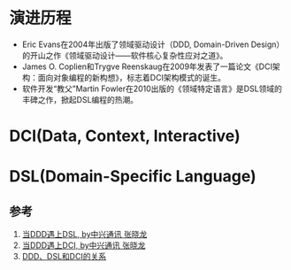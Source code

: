 # 演进历程
- Eric Evans在2004年出版了领域驱动设计（DDD, Domain-Driven Design）的开山之作《领域驱动设计——软件核心复杂性应对之道》。  
- James O. Coplien和Trygve Reenskaug在2009年发表了一篇论文《DCI架构：面向对象编程的新构想》，标志着DCI架构模式的诞生。  
- 软件开发“教父”Martin Fowler在2010出版的《领域特定语言》是DSL领域的丰碑之作，掀起DSL编程的热潮。  

# DCI(Data, Context, Interactive)

# DSL(Domain-Specific Language)


## 参考
1. [当DDD遇上DSL, by中兴通讯 张晓龙](https://www.itdks.com/course/detail?id=117467)
2. [当DDD遇上DCI, by中兴通讯 张晓龙](https://www.infoq.cn/video/yismdykMJiSSvCLcX3My?utm_source=related_read_bottom&utm_medium=article)
3. [DDD、DSL和DCI的关系](https://time.geekbang.org/column/article/183487)
